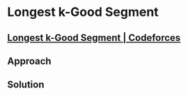 # Longest k-Good Segment
## [Longest k-Good Segment | Codeforces](https://codeforces.com/contest/616/problem/D)

## Approach


## Solution
```cpp

```